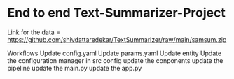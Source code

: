 # End to end Text-Summarizer-Project

Link for the data = https://github.com/shivdattaredekar/TextSummarizer/raw/main/samsum.zip

Workflows
Update config.yaml
Update params.yaml
Update entity
Update the configuration manager in src config
update the conponents
update the pipeline
update the main.py
update the app.py


